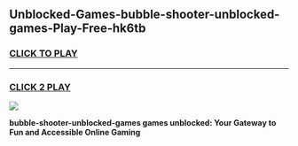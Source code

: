 
## Unblocked-Games-bubble-shooter-unblocked-games-Play-Free-hk6tb
<h3>
<a href="https://premium76.site?title=bubble-shooter-unblocked-games&ref=23A">CLICK TO PLAY</a></h3>
<hr>

<h3>
<a href="https://premium76.site?title=bubble-shooter-unblocked-games&ref=23A">CLICK 2 PLAY</a>
  
</h3>

<a href="https://premium76.site?title=bubble-shooter-unblocked-games&ref=23A"><img src="https://clearcache.store/games.png"></a>


**bubble-shooter-unblocked-games games unblocked: Your Gateway to Fun and Accessible Online Gaming**

